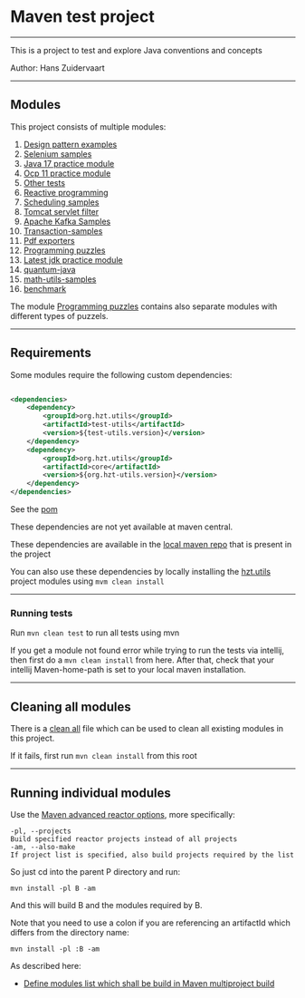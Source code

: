 # Maven test project

---

This is a project to test and explore Java conventions and concepts

Author: Hans Zuidervaart

---

## Modules

This project consists of multiple modules:

1. [Design pattern examples](design-patterns-examples/README.md)
2. [Selenium samples](selenium-samples/README.md)
3. [Java 17 practice module](java-17-practice-module/README.md)
4. [Ocp 11 practice module](ocp-11-practice-module/README.md)
5. [Other tests](other-tests/README.md)
6. [Reactive programming](reactive-streams/README.md)
7. [Scheduling samples](scheduling-samples/README.md)
8. [Tomcat servlet filter](java-web/README.md)
9. [Apache Kafka Samples](kafka-samples/README.md)
10. [Transaction-samples](transaction-samples/README.md)
11. [Pdf exporters](pdf-exporters/README.md)
12. [Programming puzzles][file:programming-puzzles-readme]
13. [Latest jdk practice module](latest-jdk-practice-module/README.md)
14. [quantum-java](quantum-java/README.md)
15. [math-utils-samples](math-utils-samples/README.md)
16. [benchmark](benchmark/README.md)

The module [Programming puzzles][file:programming-puzzles-readme] contains also separate modules with different types of puzzels.

[file:programming-puzzles-readme]:programming-puzzles/README.md

---

## Requirements

Some modules require the following custom dependencies:

```xml

<dependencies>
    <dependency>
        <groupId>org.hzt.utils</groupId>
        <artifactId>test-utils</artifactId>
        <version>${test-utils.version}</version>
    </dependency>
    <dependency>
        <groupId>org.hzt.utils</groupId>
        <artifactId>core</artifactId>
        <version>${org.hzt-utils.version}</version>
    </dependency>
</dependencies>
```

See the [pom](pom.xml)

These dependencies are not yet available at maven central. 

These dependencies are available in the [local maven repo](_local-mvn-repo) that is present in the project

You can also use these dependencies by locally installing the
[hzt.utils](https://github.com/hanszt/hzt-utils) project modules using `mvm clean install`

---

### Running tests

Run `mvn clean test` to run all tests using mvn

If you get a module not found error while trying to run the tests via intellij,
then first do a `mvn clean install` from here. After that,
check that your intellij Maven-home-path is set to your local maven installation.

---

## Cleaning all modules

There is a [clean all](clean-all.cmd) file which can be used to clean all existing modules in this project.

If it fails, first run `mvn clean install` from this root

---

## Running individual modules

Use the [Maven advanced reactor options](https://blog.sonatype.com/2009/10/maven-tips-and-tricks-advanced-reactor-options/), more specifically:

````
-pl, --projects
Build specified reactor projects instead of all projects
-am, --also-make
If project list is specified, also build projects required by the list
````

So just cd into the parent P directory and run:

````
mvn install -pl B -am
````

And this will build B and the modules required by B.

Note that you need to use a colon if you are referencing an artifactId which differs from the directory name:

````
mvn install -pl :B -am
````

As described here:

- [Define modules list which shall be build in Maven multiproject build](https://stackoverflow.com/questions/26429476/define-modules-list-which-shall-be-build-in-maven-multiproject-build/26439938#26439938)
